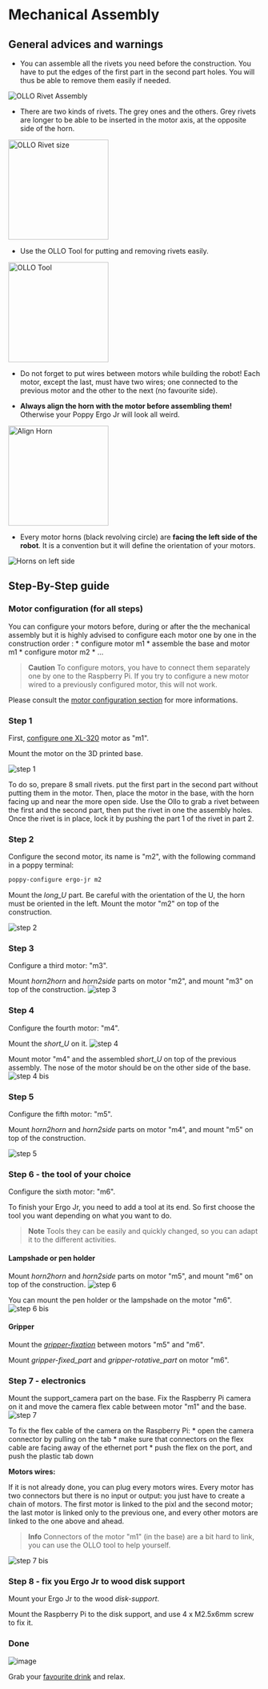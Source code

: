 # Mechanical Assembly

## General advices and warnings

<!-- TODO:
* picture rivet black vs grey
* ergo + wires
-->

* You can assemble all the rivets you need before the construction. You have to put the edges of the first part in the second part holes. You will thus be able to remove them easily if needed.

![OLLO Rivet Assembly](img/assembly/ollo_rivet.png)

* There are two kinds of rivets. The grey ones and the others. Grey rivets are longer to be able to be inserted in the motor axis, at the opposite side of the horn.

<!-- HTML link to adapt image size -->

<img src="img/assembly/ollo_rivets_size.jpg" alt="OLLO Rivet size" height="200" />

* Use the OLLO Tool for putting and removing rivets easily.

<!-- HTML link to adapt image size -->

<img src="img/assembly/ollo-tool.jpg" alt="OLLO Tool" height="200" />

* Do not forget to put wires between motors while building the robot! Each motor, except the last, must have two wires; one connected to the previous motor and the other to the next (no favourite side).

* **Always align the horn with the motor before assembling them!** Otherwise your Poppy Ergo Jr will look all weird.

<!-- HTML link to adapt image size -->

<img src="img/assembly/align-horn.png" alt="Align Horn" height="200" />

* Every motor horns (black revolving circle) are **facing the left side of the robot**. It is a convention but it will define the orientation of your motors.

![Horns on left side](img/assembly/horns_on_left.jpg)

## Step-By-Step guide

### Motor configuration (for all steps)

You can configure your motors before, during or after the the mechanical assembly but it is highly advised to configure each motor one by one in the construction order : * configure motor m1 * assemble the base and motor m1 * configure motor m2 * ...

> **Caution** To configure motors, you have to connect them separately one by one to the Raspberry Pi. If you try to configure a new motor wired to a previously configured motor, this will not work.

Please consult the [motor configuration section](motor-configuration.md) for more informations.

### Step 1

First, [configure one XL-320](motor-configuration.md) motor as "m1".

Mount the motor on the 3D printed base.

![step 1](img/assembly/steps/step_1-2.jpg)

To do so, prepare 8 small rivets. put the first part in the second part without putting them in the motor. Then, place the motor in the base, with the horn facing up and near the more open side. Use the Ollo to grab a rivet between the first and the second part, then put the rivet in one the assembly holes. Once the rivet is in place, lock it by pushing the part 1 of the rivet in part 2.

### Step 2

Configure the second motor, its name is "m2", with the following command in a poppy terminal:

```bash
poppy-configure ergo-jr m2
```

Mount the *long_U* part. Be careful with the orientation of the U, the horn must be oriented in the left. Mount the motor "m2" on top of the construction.

![step 2](img/assembly/steps/step_3-4.jpg)

### Step 3

Configure a third motor: "m3".

Mount *horn2horn* and *horn2side* parts on motor "m2", and mount "m3" on top of the construction. ![step 3](img/assembly/steps/step_5-6.jpg)

### Step 4

Configure the fourth motor: "m4".

Mount the *short_U* on it. ![step 4](img/assembly/steps/step_7-8.jpg)

Mount motor "m4" and the assembled *short_U* on top of the previous assembly. The nose of the motor should be on the other side of the base. ![step 4 bis](img/assembly/steps/step_9-10.jpg)

### Step 5

Configure the fifth motor: "m5".

Mount *horn2horn* and *horn2side* parts on motor "m4", and mount "m5" on top of the construction.

![step 5](img/assembly/steps/step_11-12-13.jpg)

### Step 6 - the tool of your choice

Configure the sixth motor: "m6".

To finish your Ergo Jr, you need to add a tool at its end. So first choose the tool you want depending on what you want to do.

> **Note** Tools they can be easily and quickly changed, so you can adapt it to the different activities.

#### Lampshade or pen holder

Mount *horn2horn* and *horn2side* parts on motor "m5", and mount "m6" on top of the construction. ![step 6](img/assembly/steps/step_14-16-17.jpg)

You can mount the pen holder or the lampshade on the motor "m6". ![step 6 bis](img/assembly/steps/step_18-19.jpg)

#### Gripper

Mount the [*gripper-fixation*](https://github.com/poppy-project/poppy-ergo-jr/blob/master/hardware/STL/tools/gripper-fixation.stl) between motors "m5" and "m6".

Mount *gripper-fixed_part* and *gripper-rotative_part* on motor "m6". <!-- TODO closed picture of gripper-->

### Step 7 - electronics

Mount the support_camera part on the base. Fix the Raspberry Pi camera on it and move the camera flex cable between motor "m1" and the base. ![step 7](img/assembly/steps/step_21-22.jpg)

To fix the flex cable of the camera on the Raspberry Pi: * open the camera connector by pulling on the tab * make sure that connectors on the flex cable are facing away of the ethernet port * push the flex on the port, and push the plastic tab down

<!-- TODO: add a closed picture of camera fix-->

**Motors wires:**

If it is not already done, you can plug every motors wires. Every motor has two connectors but there is no input or output: you just have to create a chain of motors. The first motor is linked to the pixl and the second motor; the last motor is linked only to the previous one, and every other motors are linked to the one above and ahead.

<!-- TODO picture of OLLO + base rivets -->

> **Info** Connectors of the motor "m1" (in the base) are a bit hard to link, you can use the OLLO tool to help yourself.

![step 7 bis](img/assembly/steps/step_24.jpg)

### Step 8 - fix you Ergo Jr to wood disk support

Mount your Ergo Jr to the wood *disk-support*.

Mount the Raspberry Pi to the disk support, and use 4 x M2.5x6mm screw to fix it. <!-- TODO: picture of disk fixation -->

### Done

![image](img/assembly/ergo-tool-2.jpg)

Grab your [favourite drink](https://www.flickr.com/photos/poppy-project/16488256337/) and relax.